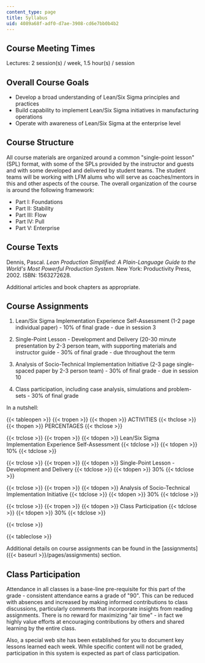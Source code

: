 ```yaml
---
content_type: page
title: Syllabus
uid: 4089a68f-adf0-d7ae-3908-cd6e7bb0b4b2
---
```


Course Meeting Times
--------------------

Lectures: 2 session(s) / week, 1.5 hour(s) / session

Overall Course Goals
--------------------

*   Develop a broad understanding of Lean/Six Sigma principles and practices
*   Build capability to implement Lean/Six Sigma initiatives in manufacturing operations
*   Operate with awareness of Lean/Six Sigma at the enterprise level

Course Structure
----------------

All course materials are organized around a common "single-point lesson" (SPL) format, with some of the SPLs provided by the instructor and guests and with some developed and delivered by student teams. The student teams will be working with LFM alums who will serve as coaches/mentors in this and other aspects of the course. The overall organization of the course is around the following framework:

*   Part I: Foundations
*   Part II: Stability
*   Part III: Flow
*   Part IV: Pull
*   Part V: Enterprise

Course Texts
------------

Dennis, Pascal. _Lean Production Simplified: A Plain-Language Guide to the World's Most Powerful Production System._ New York: Productivity Press, 2002. ISBN: 1563272628.

Additional articles and book chapters as appropriate.

Course Assignments
------------------

1.  Lean/Six Sigma Implementation Experience Self-Assessment (1-2 page individual paper) - 10% of final grade - due in session 3  
      
    
2.  Single-Point Lesson - Development and Delivery (20-30 minute presentation by 2-3 person team, with supporting materials and instructor guide - 30% of final grade - due throughout the term  
      
    
3.  Analysis of Socio-Technical Implementation Initiative (2-3 page single-spaced paper by 2-3 person team) - 30% of final grade - due in session 10  
      
    
4.  Class participation, including case analysis, simulations and problem-sets - 30% of final grade

In a nutshell:

{{< tableopen >}}
{{< tropen >}}
{{< thopen >}}
ACTIVITIES
{{< thclose >}}
{{< thopen >}}
PERCENTAGES
{{< thclose >}}

{{< trclose >}}
{{< tropen >}}
{{< tdopen >}}
Lean/Six Sigma Implementation Experience Self-Assessment
{{< tdclose >}}
{{< tdopen >}}
10%
{{< tdclose >}}

{{< trclose >}}
{{< tropen >}}
{{< tdopen >}}
Single-Point Lesson - Development and Delivery
{{< tdclose >}}
{{< tdopen >}}
30%
{{< tdclose >}}

{{< trclose >}}
{{< tropen >}}
{{< tdopen >}}
Analysis of Socio-Technical Implementation Initiative
{{< tdclose >}}
{{< tdopen >}}
30%
{{< tdclose >}}

{{< trclose >}}
{{< tropen >}}
{{< tdopen >}}
Class Participation
{{< tdclose >}}
{{< tdopen >}}
30%
{{< tdclose >}}

{{< trclose >}}

{{< tableclose >}}

Additional details on course assignments can be found in the [assignments]({{< baseurl >}}/pages/assignments) section.

Class Participation
-------------------

Attendance in all classes is a base-line pre-requisite for this part of the grade - consistent attendance earns a grade of "90". This can be reduced with absences and increased by making informed contributions to class discussions, particularly comments that incorporate insights from reading assignments. There is no reward for maximizing "air time" - in fact we highly value efforts at encouraging contributions by others and shared learning by the entire class.

Also, a special web site has been established for you to document key lessons learned each week. While specific content will not be graded, participation in this system is expected as part of class participation.